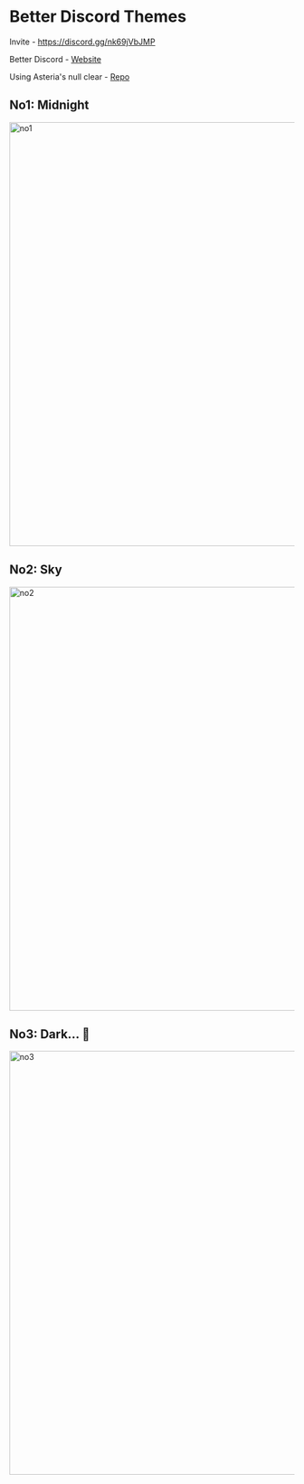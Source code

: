 # Better Discord Themes

Invite - https://discord.gg/nk69jVbJMP

Better Discord - [Website](https://betterdiscord.net/home/)

Using Asteria's null clear - [Repo](https://github.com/Asteria5675/BetterDiscordThemes/blob/master/null/null_clear.theme.css)

## No1: Midnight
<img alt="no1" src="https://i.imgur.com/jnwUyjg.png" width=750px>

## No2: Sky
<img alt="no2" src="https://i.imgur.com/qSAPbfI.png" width=750px>

## No3: Dark... 🌙
<img alt="no3" src="https://i.imgur.com/hGky0yh.png" width=750px>
